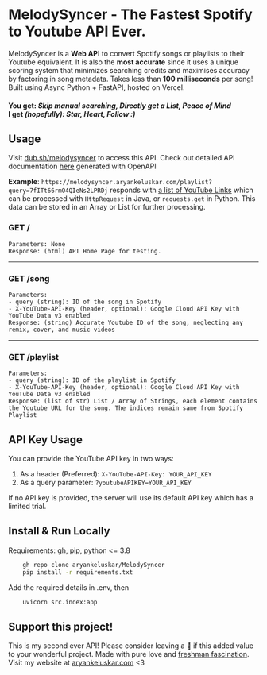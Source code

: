 # MelodySyncer - The Fastest Spotify to Youtube API Ever.

MelodySyncer is a **Web API** to convert Spotify songs or playlists to their Youtube equivalent. It is also the **most accurate** since it uses a unique scoring system that minimizes searching credits and maximises accuracy by factoring in song metadata. Takes less than **100 milliseconds** per song! Built using Async Python + FastAPI, hosted on Vercel.

#### You get: _Skip manual searching, Directly get a List, Peace of Mind_ <br> I get _(hopefully): Star, Heart, Follow :)_

## Usage

Visit [dub.sh/melodysyncer](https://dub.sh/melodysyncer) to access this API. Check out detailed API documentation [here](https://melodysyncer.aryankeluskar.com/docs) generated with OpenAPI <br>

**Example**: `https://melodysyncer.aryankeluskar.com/playlist?query=7fITt66rmO4QIeNs2LPRDj` responds with [a list of YouTube Links](## "can't reveal links in README for copyright purposes") which can be processed with `HttpRequest` in Java, or `requests.get` in Python. This data can be stored in an Array or List for further processing.

### GET /

    Parameters: None
    Response: (html) API Home Page for testing.

<hr>

### GET /song

    Parameters:
    - query (string): ID of the song in Spotify
    - X-YouTube-API-Key (header, optional): Google Cloud API Key with YouTube Data v3 enabled
    Response: (string) Accurate Youtube ID of the song, neglecting any remix, cover, and music videos

<hr>

### GET /playlist

    Parameters:
    - query (string): ID of the playlist in Spotify
    - X-YouTube-API-Key (header, optional): Google Cloud API Key with YouTube Data v3 enabled
    Response: (list of str) List / Array of Strings, each element contains the Youtube URL for the song. The indices remain same from Spotify Playlist

## API Key Usage

You can provide the YouTube API key in two ways:

1. As a header (Preferred): `X-YouTube-API-Key: YOUR_API_KEY`
2. As a query parameter: `?youtubeAPIKEY=YOUR_API_KEY`

If no API key is provided, the server will use its default API key which has a limited trial.

## Install & Run Locally

Requirements: gh, pip, python <= 3.8

```bash
    gh repo clone aryankeluskar/MelodySyncer
    pip install -r requirements.txt
```

Add the required details in .env, then

```bash
    uvicorn src.index:app
```

## Support this project!

This is my second ever API! Please consider leaving a 🌟 if this added value to your wonderful project. Made with pure love and [freshman fascination](## "it's a real term i swear"). Visit my website at [aryankeluskar.com](https://aryankeluskar.com) <3
